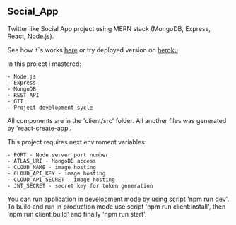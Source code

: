 ## Social_App
Twitter like Social App project using MERN stack (MongoDB, Express, React, Node.js).

See how it`s works [here](https://drive.google.com/file/d/1YK6CtKFlWZh_g9EYAWmDzbPsSXPNk-SZ/view?usp=sharing) or try deployed version on [heroku](https://mern-social-app-2342525.herokuapp.com/)

In this project i mastered:

    - Node.js
    - Express
    - MongoDB
    - REST API
    - GIT
    - Project development sycle

All components are in the 'client/src' folder. All another files was generated by 'react-create-app'. 

This project requires next enviroment variables:

    - PORT - Node server port number
    - ATLAS_URI - MongoDB access
    - CLOUD_NAME - image hosting
    - CLOUD_API_KEY - image hosting
    - CLOUD_API_SECRET - image hosting
    - JWT_SECRET - secret key for token generation

You can run application in development mode by using script 'npm run dev'. To build and run in production mode use script 'npm run client:install', then 'npm run client:build' and finally 'npm run start'.
